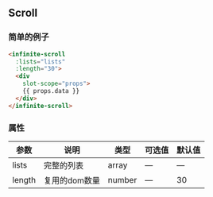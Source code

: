 ## Scroll

### 简单的例子

```html
<infinite-scroll
  :lists="lists"
  :length="30">
  <div
    slot-scope="props">
    {{ props.data }}
  </div>
</infinite-scroll>
```

### 属性
| 参数      | 说明          | 类型      | 可选值                           | 默认值  |
|---------- |-------------- |---------- |--------------------------------  |-------- |
| lists | 完整的列表 | array | — | — |
| length | 复用的dom数量 | number | — | 30 |
